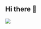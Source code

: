 ## Hi there 👋
<img src="https://img.shields.io/badge/Python-171515?style=flat-square&logo=Python&logoColor=white&fontColor=white"/>
